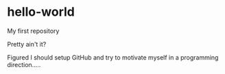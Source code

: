 hello-world
===========

My first repository

Pretty ain't it?

Figured I should setup GitHub and try to motivate myself in a programming direction.....
